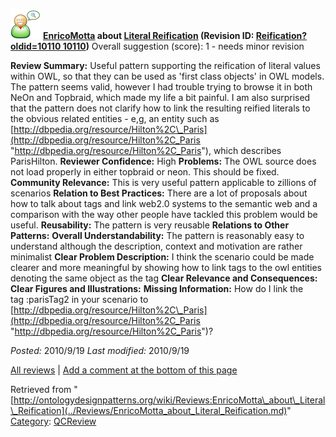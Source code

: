 [![](../images/thumb/2/29/Reviewer.png/48px-Reviewer.png)](../Image/Reviewer.png.md "Reviewer.png")
__[EnricoMotta](../User/EnricoMotta.md "User:EnricoMotta") about [Literal Reification](../Submissions/Literal_Reification.md "Submissions:Literal Reification") (Revision ID: [Reification?oldid=10110 10110](../Submissions/Literal.md "http://ontologydesignpatterns.org/wiki/Submissions:Literal"))__
Overall suggestion (score): 1 - needs minor revision




 __Review Summary:__ Useful pattern supporting the reification of literal values within OWL, so that they can be used as 'first class objects' in OWL models. The pattern seems valid, however I had trouble trying to browse it in both NeOn and Topbraid, which made my life a bit painful. I am also surprised that the pattern does not clarify how to link the resulting reified literals to the obvious related entities - e,g, an entity such as [http://dbpedia.org/resource/Hilton%2C\_Paris](http://dbpedia.org/resource/Hilton%2C_Paris "http://dbpedia.org/resource/Hilton%2C_Paris"), which describes ParisHilton.
__Reviewer Confidence:__ High
__Problems:__ The OWL source does not load properly in either topbraid or neon. This should be fixed.
__Community Relevance:__ This is very useful pattern applicable to zillions of scenarios
__Relation to Best Practices:__ There are a lot of proposals about how to talk about tags and link web2.0 systems to the semantic web and a comparison with the way other people have tackled this problem would be useful.
__Reusability:__ The pattern is very reusable
__Relations to Other Patterns:__ 
__Overall Understandability:__ The pattern is reasonably easy to understand although the description, context and motivation are rather minimalist
__Clear Problem Description:__ I think the scenario could be made clearer and more meaningful by showing how to link tags to the owl entities denoting the same object as the tag
__Clear Relevance and Consequences:__ 
__Clear Figures and Illustrations:__ 
__Missing Information:__ How do I link the tag :parisTag2 in your scenario to [http://dbpedia.org/resource/Hilton%2C\_Paris](http://dbpedia.org/resource/Hilton%2C_Paris "http://dbpedia.org/resource/Hilton%2C_Paris")?

_Posted:_ 2010/9/19 _Last modified:_ 2010/9/19



[All reviews](../Reviews/Main.md "Reviews:Main") | [Add a comment at the bottom of this page](index.php@title=Odp%253AAdd_comment&target=../Reviews/EnricoMotta_about_Literal_Reification.md#New_comment "http://ontologydesignpatterns.org/wiki/index.php?title=Odp:Add_comment&target=Reviews:EnricoMotta_about_Literal_Reification#New_comment")


Retrieved from "[http://ontologydesignpatterns.org/wiki/Reviews:EnricoMotta\_about\_Literal\_Reification](../Reviews/EnricoMotta_about_Literal_Reification.md)"
 [Category](http://ontologydesignpatterns.org/wiki/Special:Categories "Special:Categories"): [QCReview](../Category/QCReview.md "Category:QCReview")